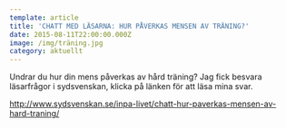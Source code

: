 ```yaml
---
template: article
title: 'CHATT MED LÄSARNA: HUR PÅVERKAS MENSEN AV TRÄNING?'
date: 2015-08-11T22:00:00.000Z
image: /img/träning.jpg
category: aktuellt
---
```

<!--StartFragment-->

Undrar du hur din mens påverkas av hård träning? Jag fick besvara läsarfrågor i sydsvenskan, klicka på länken för att läsa mina svar.

<http://www.sydsvenskan.se/inpa-livet/chatt-hur-paverkas-mensen-av-hard-traning/>



<!--EndFragment-->